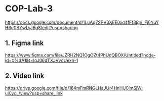 # COP-Lab-3
https://docs.google.com/document/d/1LuAq7SPV3XEE0xd4fFf3lgn_Fj6YuYHBe0BYwLvJBq8/edit?usp=sharing


## 1. Figma link
https://www.figma.com/file/JZRH2NQ1OgOZt4PhUdQBOX/Untitled?node-id=0%3A1&t=IqJ06dTXJVydUexn-1

## 2. Video link
https://drive.google.com/file/d/164mFmRNGLHaJUr4HnHU0lmSjW-uI0yg_/view?usp=share_link
